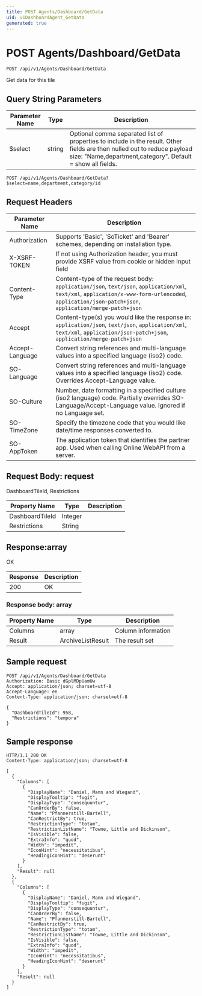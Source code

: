 ```yaml
---
title: POST Agents/Dashboard/GetData
uid: v1DashboardAgent_GetData
generated: true
---
```


# POST Agents/Dashboard/GetData

```http
POST /api/v1/Agents/Dashboard/GetData
```

Get data for this tile







## Query String Parameters

| Parameter Name | Type |  Description |
|----------------|------|--------------|
| $select | string |  Optional comma separated list of properties to include in the result. Other fields are then nulled out to reduce payload size: "Name,department,category". Default = show all fields. |

```http
POST /api/v1/Agents/Dashboard/GetData?$select=name,department,category/id
```


## Request Headers

| Parameter Name | Description |
|----------------|-------------|
| Authorization  | Supports 'Basic', 'SoTicket' and 'Bearer' schemes, depending on installation type. |
| X-XSRF-TOKEN   | If not using Authorization header, you must provide XSRF value from cookie or hidden input field |
| Content-Type | Content-type of the request body: `application/json`, `text/json`, `application/xml`, `text/xml`, `application/x-www-form-urlencoded`, `application/json-patch+json`, `application/merge-patch+json` |
| Accept         | Content-type(s) you would like the response in: `application/json`, `text/json`, `application/xml`, `text/xml`, `application/json-patch+json`, `application/merge-patch+json` |
| Accept-Language | Convert string references and multi-language values into a specified language (iso2) code. |
| SO-Language | Convert string references and multi-language values into a specified language (iso2) code. Overrides Accept-Language value. |
| SO-Culture | Number, date formatting in a specified culture (iso2 language) code. Partially overrides SO-Language/Accept-Language value. Ignored if no Language set. |
| SO-TimeZone | Specify the timezone code that you would like date/time responses converted to. |
| SO-AppToken | The application token that identifies the partner app. Used when calling Online WebAPI from a server. |

## Request Body: request 

DashboardTileId, Restrictions 

| Property Name | Type |  Description |
|----------------|------|--------------|
| DashboardTileId | Integer |  |
| Restrictions | String |  |

## Response:array

OK

| Response | Description |
|----------------|-------------|
| 200 | OK |

### Response body: array

| Property Name | Type |  Description |
|----------------|------|--------------|
| Columns | array | Column information |
| Result | ArchiveListResult | The result set |

## Sample request

```http!
POST /api/v1/Agents/Dashboard/GetData
Authorization: Basic dGplMDpUamUw
Accept: application/json; charset=utf-8
Accept-Language: en
Content-Type: application/json; charset=utf-8

{
  "DashboardTileId": 958,
  "Restrictions": "tempora"
}
```

## Sample response

```http_
HTTP/1.1 200 OK
Content-Type: application/json; charset=utf-8

[
  {
    "Columns": [
      {
        "DisplayName": "Daniel, Mann and Wiegand",
        "DisplayTooltip": "fugit",
        "DisplayType": "consequuntur",
        "CanOrderBy": false,
        "Name": "Pfannerstill-Bartell",
        "CanRestrictBy": true,
        "RestrictionType": "totam",
        "RestrictionListName": "Towne, Little and Dickinson",
        "IsVisible": false,
        "ExtraInfo": "quod",
        "Width": "impedit",
        "IconHint": "necessitatibus",
        "HeadingIconHint": "deserunt"
      }
    ],
    "Result": null
  },
  {
    "Columns": [
      {
        "DisplayName": "Daniel, Mann and Wiegand",
        "DisplayTooltip": "fugit",
        "DisplayType": "consequuntur",
        "CanOrderBy": false,
        "Name": "Pfannerstill-Bartell",
        "CanRestrictBy": true,
        "RestrictionType": "totam",
        "RestrictionListName": "Towne, Little and Dickinson",
        "IsVisible": false,
        "ExtraInfo": "quod",
        "Width": "impedit",
        "IconHint": "necessitatibus",
        "HeadingIconHint": "deserunt"
      }
    ],
    "Result": null
  }
]
```